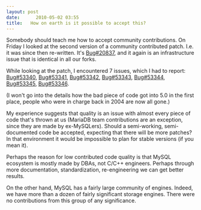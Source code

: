 ```yaml
---
layout: post
date:      2010-05-02 03:55
title:   How on earth is it possible to accept this?
---
```


Somebody should teach me how to accept community contributions.
On Friday I looked at the second version of a community contributed patch. I.e. it was since then re-written. It's <a href="http://bugs.mysql.com/20837">Bug#20837</a>, and it again is an infrastructure issue that is identical in all our forks.

While looking at the patch, I encountered 7 issues, which I had to report: 
<a href="http://bugs.mysql.com/53340">Bug#53340</a>, <a href="http://bugs.mysql.com/53341">Bug#53341</a>, <a href="http://bugs.mysql.com/53342">Bug#53342</a>, <a href="http://bugs.mysql.com/53343">Bug#53343</a>, <a href="http://bugs.mysql.com/53344">Bug#53344</a>, <a href="http://bugs.mysql.com/53345">Bug#53345</a>, <a href="http://bugs.mysql.com/53346">Bug#53346</a>.

(I won't go into the details how the bad piece of code got into 5.0 in the first place, people who were in charge back in 2004 are now all gone.)

My experience suggests that quality is an issue with almost every piece of code that's thrown at us  (MariaDB team contributions are an exception, since they are made by ex-MySQLers).
Should a semi-working, semi-documented code be accepted, expecting that there will be more patches? 
In that environment it would be impossible to plan for stable versions (if you mean it).

Perhaps the reason for low contributed code quality is that MySQL ecosystem is mostly made by DBAs, not C/C++ engineers. Perhaps through more documentation, standardization, re-engineering we can get better results.

On the other hand, MySQL has a fairly large community of engines. Indeed, we have more than a dozen of fairly significant storage engines. There were no contributions from this group of any significance.

